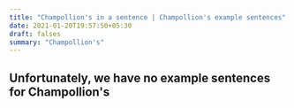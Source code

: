 ```yaml
---
title: "Champollion's in a sentence | Champollion's example sentences"
date: 2021-01-20T19:57:50+05:30
draft: falses
summary: "Champollion's"
---
```

## Unfortunately, we have no example sentences for Champollion's                 
